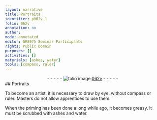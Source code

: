 ```yaml
---
layout: narrative
title: Portraits
identifier: p062v_1
folio: 062v
annotation: no
author:
mode: annotated
editor: GR8975 Seminar Participants
rights: Public Domain
purposes: []
activities: []
materials: [ashes, water]
tools: [compass, ruler]
---
```


 <div class="folio" align="center">- - - - - <a href="http://gallica.bnf.fr/ark:/12148/btv1b9059316c/f130.item" target="_blank"><img src="https://cu-mkp.github.io/GR8975-edition/assets/photo-icon.png" alt="folio image: " style="display:inline-block; margin-bottom:-3px;"/>062v</a> - - - - - </div> 
## Portraits

 
To become an artist, it is necessary to draw by eye, without <span class="tool">compass</span> or <span class="tool">ruler</span>. Masters do not allow apprentices to use them. 
 
When the priming has been done a long while ago, it becomes greasy. It must be scrubbed with <span class="material">ashes</span> and <span class="material">water</span>. 
 